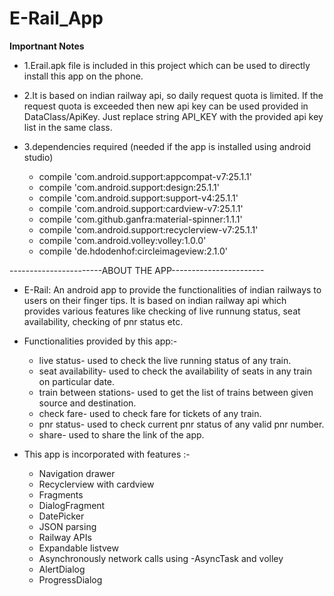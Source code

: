 # E-Rail_App

**Importnant Notes**
- 1.Erail.apk file is included in this project which can be used to directly install this app on the phone.
- 2.It is based on indian railway api, so daily request quota is limited. If the request quota is exceeded then new api key can be used provided in DataClass/ApiKey.
  Just replace string API_KEY with the provided api key list in the same class.

- 3.dependencies required (needed if the app is installed using android studio)
  - compile 'com.android.support:appcompat-v7:25.1.1'
  - compile 'com.android.support:design:25.1.1'
  - compile 'com.android.support:support-v4:25.1.1'
  - compile 'com.android.support:cardview-v7:25.1.1'
  - compile 'com.github.ganfra:material-spinner:1.1.1'
  - compile 'com.android.support:recyclerview-v7:25.1.1'
  - compile 'com.android.volley:volley:1.0.0'
  - compile 'de.hdodenhof:circleimageview:2.1.0'
  
  
-----------------------ABOUT THE APP-----------------------
- E-Rail: An android app to provide the functionalities of indian railways to users on their finger tips. It is based on indian railway api 
which provides various features like checking of live runnung status, seat availability, checking of pnr status etc.

- Functionalities provided by this app:-
  * live status- used to check the live running status of any train.
  * seat availability- used to check the availability of seats in any train on particular date.
  * train between stations- used to get the list of trains between given source and destination.
  * check fare- used to check fare for tickets of any train.
  * pnr status- used to check current pnr status of any valid pnr number.
  * share- used to share the link of the app.
  

- This app is incorporated with features :-
  * Navigation drawer
  * Recyclerview with cardview
  * Fragments
  * DialogFragment
  * DatePicker
  * JSON parsing
  * Railway APIs
  * Expandable listvew
  * Asynchronously network calls using -AsyncTask and volley
  * AlertDialog
  * ProgressDialog

  
    


